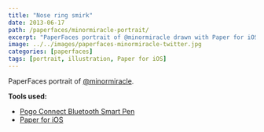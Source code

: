 ```yaml
---
title: "Nose ring smirk"
date: 2013-06-17
path: /paperfaces/minormiracle-portrait/
excerpt: "PaperFaces portrait of @minormiracle drawn with Paper for iOS on an iPad."
image: ../../images/paperfaces-minormiracle-twitter.jpg
categories: [paperfaces]
tags: [portrait, illustration, Paper for iOS]
---
```


PaperFaces portrait of [@minormiracle](https://twitter.com/minormiracle).

**Tools used:**

- [Pogo Connect Bluetooth Smart Pen](https://www.amazon.com/gp/product/B009K448L4/ref=as_li_ss_tl?ie=UTF8&camp=1789&creative=390957&creativeASIN=B009K448L4&linkCode=as2&tag=mademist-20)
- [Paper for iOS](https://paper.bywetransfer.com/)

